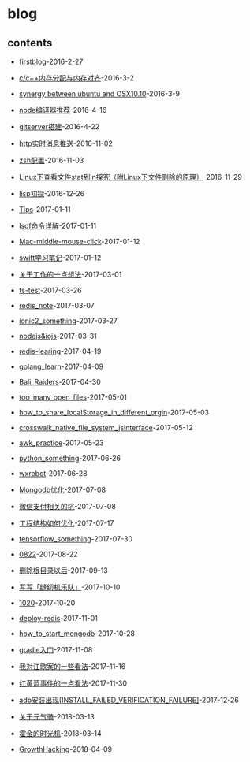 # blog
## contents


* [firstblog](https://github.com/nbwsc/blog/blob/master/blogs/firstblog.md)-2016-2-27

* [c/c++内存分配与内存对齐](https://github.com/nbwsc/blog/blob/master/blogs/c:c++内存分配与内存对齐.md)-2016-3-2

* [synergy between ubuntu and OSX10.10](https://github.com/nbwsc/blog/blob/master/blogs/synergy_between_ubuntu_and_OSX10.10.md)-2016-3-9

* [node编译器推荐](https://github.com/nbwsc/blog/blob/master/blogs/node编译器推荐.md)-2016-4-16

* [gitserver搭建](https://github.com/nbwsc/blog/blob/master/blogs/GitServer搭建.md)-2016-4-22

* [http实时消息推送](https://github.com/nbwsc/blog/blob/master/blogs/http实时消息推送.md)-2016-11-02

* [zsh配置](https://github.com/nbwsc/blog/blob/master/blogs/zsh配置.md)-2016-11-03

* [Linux下查看文件stat到ln探究（附Linux下文件删除的原理）](https://github.com/nbwsc/blog/blob/master/blogs/Linux下查看文件stat到ln探究.md)-2016-11-29

* [lisp初探](https://github.com/nbwsc/blog/blob/master/blogs/lisp初探.md)-2016-12-26

* [Tips](https://github.com/nbwsc/blog/blob/master/blogs/Tips.md)-2017-01-11

* [lsof命令详解](https://github.com/nbwsc/blog/blob/master/blogs/lsof命令详解.md)-2017-01-11

* [Mac-middle-mouse-click](https://github.com/nbwsc/blog/blob/master/blogs/Mac-middle-mouse-click.md)-2017-01-12

* [swift学习笔记](https://github.com/nbwsc/blog/blob/master/blogs/swift学习笔记.md)-2017-01-12

* [关于工作的一点想法](https://github.com/nbwsc/blog/blob/master/blogs/关于工作的一点想法.md)-2017-03-01

* [ts-test](https://github.com/nbwsc/blog/blob/master/blogs/ts-test.md)-2017-03-26

* [redis_note](https://github.com/nbwsc/blog/blob/master/blogs/redis_note.md)-2017-03-07

* [ionic2_something](https://github.com/nbwsc/blog/blob/master/blogs/ionic2_something.md)-2017-03-27

* [nodejs&iojs](https://github.com/nbwsc/blog/blob/master/blogs/nodejs&iojs.md)-2017-03-31

* [redis-learing](https://github.com/nbwsc/blog/blob/master/blogs/redis-learing.md)-2017-04-19

* [golang_learn](https://github.com/nbwsc/blog/blob/master/blogs/golang_learn.md)-2017-04-09

* [Bali_Raiders](https://github.com/nbwsc/blog/blob/master/blogs/Bali_Raiders.md)-2017-04-30

* [too_many_open_files](https://github.com/nbwsc/blog/blob/master/blogs/too_many_open_files.md)-2017-05-01

* [how_to_share_localStorage_in_different_orgin](https://github.com/nbwsc/blog/blob/master/blogs/how_to_share_localStorage_in_different_orgin.md)-2017-05-03

* [crosswalk_native_file_system_jsinterface](https://github.com/nbwsc/blog/blob/master/blogs/crosswalk_native_file_system_jsinterface.md)-2017-05-12

* [awk_practice](https://github.com/nbwsc/blog/blob/master/blogs/awk_practice.md)-2017-05-23

* [python_something](https://github.com/nbwsc/blog/blob/master/blogs/python_something.md)-2017-06-26

* [wxrobot](https://github.com/nbwsc/blog/blob/master/blogs/wxrobot.md)-2017-06-28

* [Mongodb优化](https://github.com/nbwsc/blog/blob/master/blogs/Mongodb优化.md)-2017-07-08

* [微信支付相关的坑](https://github.com/nbwsc/blog/blob/master/blogs/微信支付相关的坑.md)-2017-07-08

* [工程结构如何优化](https://github.com/nbwsc/blog/blob/master/blogs/工程结构如何优化.md)-2017-07-17

* [tensorflow_something](https://github.com/nbwsc/blog/blob/master/blogs/tensorflow_something.md)-2017-07-30

* [0822](https://github.com/nbwsc/blog/blob/master/blogs/0822.md)-2017-08-22

* [删除根目录以后](https://github.com/nbwsc/blog/blob/master/blogs/删除根目录以后.md)-2017-09-13

* [写写「缝纫机乐队」](https://github.com/nbwsc/blog/blob/master/blogs/写写「缝纫机乐队」.md)-2017-10-10

* [1020](https://github.com/nbwsc/blog/blob/master/blogs/1020.md)-2017-10-20

* [deploy-redis](https://github.com/nbwsc/blog/blob/master/blogs/deploy-redis.md)-2017-11-01

* [how_to_start_mongodb](https://github.com/nbwsc/blog/blob/master/blogs/how_to_start_mongodb.md)-2017-10-28

* [gradle入门](https://github.com/nbwsc/blog/blob/master/blogs/gradle入门.md)-2017-11-08

* [我对江歌案的一些看法](https://github.com/nbwsc/blog/blob/master/blogs/我对江歌案的一些看法.md)-2017-11-16

* [红黄蓝事件的一点看法](https://github.com/nbwsc/blog/blob/master/blogs/红黄蓝事件的一点看法.md)-2017-11-30

* [adb安装出现[INSTALL_FAILED_VERIFICATION_FAILURE]](https://github.com/nbwsc/blog/blob/master/blogs/adb安装出现[INSTALL_FAILED_VERIFICATION_FAILURE].md)-2017-12-26

* [关于元气骑](https://github.com/nbwsc/blog/blob/master/blogs/关于元气骑.md)-2018-03-13

* [霍金的时光机](https://github.com/nbwsc/blog/blob/master/blogs/霍金的时光机.md)-2018-03-14

* [GrowthHacking](https://github.com/nbwsc/blog/blob/master/blogs/GrowthHacking.md)-2018-04-09
